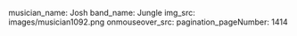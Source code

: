 musician_name: Josh
band_name: Jungle
img_src: images/musician1092.png
onmouseover_src: 
pagination_pageNumber: 1414